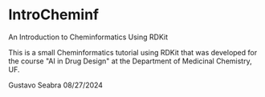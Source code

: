 # IntroCheminf
An Introduction to Cheminformatics Using RDKit

This is a small Cheminformatics tutorial using RDKit that was developed for the
course "AI in Drug Design" at the Department of Medicinal Chemistry, UF.

Gustavo Seabra
08/27/2024
 